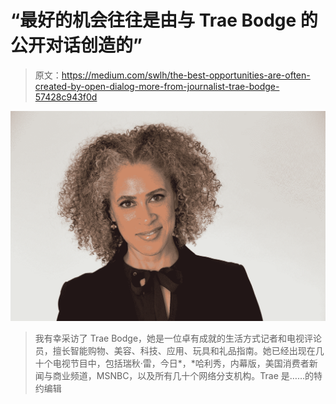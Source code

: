 # “最好的机会往往是由与 Trae Bodge 的公开对话创造的”

> 原文：<https://medium.com/swlh/the-best-opportunities-are-often-created-by-open-dialog-more-from-journalist-trae-bodge-57428c943f0d>

![](img/a751754891168667f9359f1a19063daa.png)

> 我有幸采访了 Trae Bodge，她是一位卓有成就的生活方式记者和电视评论员，擅长智能购物、美容、科技、应用、玩具和礼品指南。她已经出现在几十个电视节目中，包括瑞秋·雷，今日*，*哈利秀，内幕版，美国消费者新闻与商业频道，MSNBC，以及所有几十个网络分支机构。Trae 是……的特约编辑